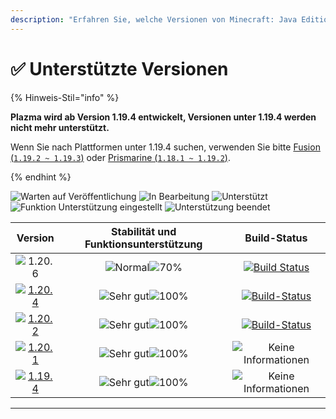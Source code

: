 ```yaml
---
description: "Erfahren Sie, welche Versionen von Minecraft: Java Edition von Plazma unterstützt werden."
---
```


# ✅ Unterstützte Versionen

{% Hinweis-Stil="info" %}

**Plazma wird ab Version 1.19.4 entwickelt, Versionen unter 1.19.4 werden nicht mehr unterstützt.**

Wenn Sie nach Plattformen unter 1.19.4 suchen, verwenden Sie bitte [Fusion (`1.19.2 ~ 1.19.3`)](https://github.com/RuinedTechnologyUnify/Fusion) oder [Prismarine (`1.18.1 ~ 1.19.2`)](https://github.com/PrismarineTeam/Prismarine).

{% endhint %}

[wtr]: https://badge.plazmamc.org/0/릴리스%20대기중
[idv]: https://badge.plazmamc.org/1/In%20Bearbeitung
[atv]: https://badge.plazmamc.org/2/Unterstützt
[fse]: https://badge.plazmamc.org/6/Funktion%20Unterstützung%20eingestellt
[eol]: https://badge.plazmamc.org/4/Unterstützung%20beendet
[ukn]: https://badge.plazmamc.org/0/Keine%20Informationen
[vgd]: https://badge.plazmamc.org/1/Sehr%20gut
[mid]: https://badge.plazmamc.org/6/Normal
[100]: https://badge.plazmamc.org/percent/100

![Warten auf Veröffentlichung][wtr] ![In Bearbeitung][idv] ![Unterstützt][atv] ![Funktion Unterstützung eingestellt][fse] ![Unterstützung beendet][eol]

|                                      Version                                      |         Stabilität    und    Funktionsunterstützung         |                                              Build-Status                                             |
| :-------------------------------------------------------------------------------: | :---------------------------------------------------------: | :---------------------------------------------------------------------------------------------------: |
|                   ![1.20.6](https://badge.plazmamc.org/1/1.20.6)                  | ![Normal][vgd]![70%](https://badge.plazmamc.org/percent/70) | [![Build Status](https://build.plazmamc.org/1.20.6)](https://build.plazmamc.org/1.20.6?redirect=true) |
| [![1.20.4](https://badge.plazmamc.org/2/1.20.4)](https://git.plazmamc.org/1.20.4) |                 ![Sehr gut][vgd]![100%][100]                | [![Build-Status](https://build.plazmamc.org/1.20.4)](https://build.plazmamc.org/1.20.4?redirect=true) |
| [![1.20.2](https://badge.plazmamc.org/4/1.20.2)](https://git.plazmamc.org/1.20.2) |                 ![Sehr gut][vgd]![100%][100]                | [![Build-Status](https://build.plazmamc.org/1.20.2)](https://build.plazmamc.org/1.20.2?redirect=true) |
| [![1.20.1](https://badge.plazmamc.org/4/1.20.1)](https://git.plazmamc.org/1.20.1) |                 ![Sehr gut][vgd]![100%][100]                |                                      ![Keine Informationen][ukn]                                      |
| [![1.19.4](https://badge.plazmamc.org/4/1.19.4)](https://git.plazmamc.org/1.19.4) |                 ![Sehr gut][vgd]![100%][100]                |                                      ![Keine Informationen][ukn]                                      |

***
